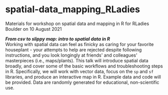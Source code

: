 # spatial-data_mapping_RLadies
Materials for workshop on spatial data and mapping in R for RLadies Boulder on 10 August 2021
  
***From csv to slippy map: intro to spatial data in R***  
Working with spatial data can feel as finicky as caring for your favorite houseplant - your attempts to help are rejected despite following instructions, and you look longingly at friends' and colleagues' masterpieces (i.e., maps/plants). This talk will introduce spatial data broadly, and cover some of the basic workflows and troubleshooting steps in R. Specifically, we will work with vector data, focus on the `sp` and `sf` libraries, and produce an interactive map in R. Example data and code will be provided. Data are randomly generated for educational, non-scientific use.
